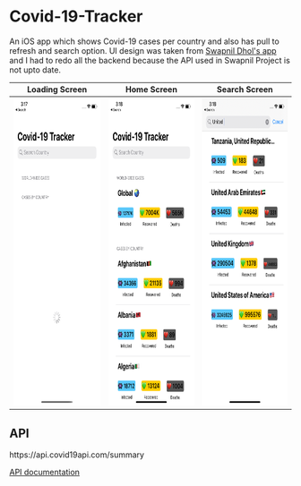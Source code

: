 # Covid-19-Tracker
An iOS app which shows Covid-19 cases per country and also has pull to refresh and search option. UI design was taken from [Swapnil Dhol's app](https://github.com/SwapnanilDhol/CornonaTracker) and I had to redo all the backend because the API
used in Swapnil Project is not upto date.




Loading Screen | Home Screen                |  Search Screen
:-------------------------:|:-------------------------:|:-------------------------:
<img src="Images/sc_1.png" width="250" height="550" />|<img src="Images/sc_2.png" width="250" height="550" /> |  <img src="Images/sc_5.png" width="250" height="550" />


<h2>API</h2>
https://api.covid19api.com/summary

[API documentation](https://documenter.getpostman.com/view/10808728/SzS8rjbc?version=latest#27454960-ea1c-4b91-a0b6-0468bb4e6712)

